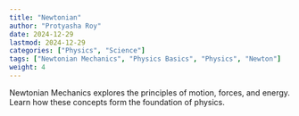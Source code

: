 ```yaml
---
title: "Newtonian"
author: "Protyasha Roy"
date: 2024-12-29
lastmod: 2024-12-29
categories: ["Physics", "Science"]
tags: ["Newtonian Mechanics", "Physics Basics", "Physics", "Newton"]
weight: 4
---
```


Newtonian Mechanics explores the principles of motion, forces, and energy. Learn how these concepts form the foundation of physics.
